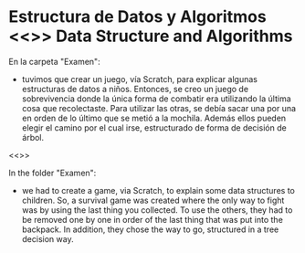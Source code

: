 # Estructura de Datos y Algoritmos <<>> Data Structure and Algorithms
En la carpeta "Examen":
- tuvimos que crear un juego, vía Scratch, para explicar algunas estructuras de datos a niños. Entonces, se creo un juego de sobrevivencia donde la única forma de combatir era utilizando la última cosa que recolectaste. Para utilizar las otras, se debía sacar una por una en orden de lo último que se metió a la mochila. Además ellos pueden elegir el camino por el cual irse, estructurado de forma de decisión de árbol. 

<<>>

In the folder "Examen":
- we had to create a game, via Scratch, to explain some data structures to children. So, a survival game was created where the only way to fight was by using the last thing you collected. To use the others, they had to be removed one by one in order of the last thing that was put into the backpack. In addition, they chose the way to go, structured in a tree decision way.
